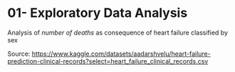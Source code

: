 # 01- Exploratory Data Analysis
Analysis of *number of deaths* as consequence of heart failure classified by sex

Source:
https://www.kaggle.com/datasets/aadarshvelu/heart-failure-prediction-clinical-records?select=heart_failure_clinical_records.csv
